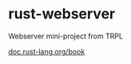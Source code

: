 # rust-webserver

Webserver mini-project from TRPL

[doc.rust-lang.org/book](https://doc.rust-lang.org/book)
